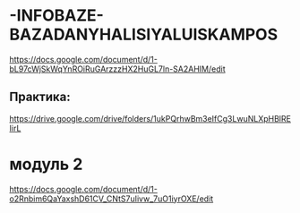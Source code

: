 # -INFOBAZE-BAZADANYHALISIYALUISKAMPOS
https://docs.google.com/document/d/1-bL97cWjSkWqYnROiRuGArzzzHX2HuGL7ln-SA2AHIM/edit
## Практика:
https://drive.google.com/drive/folders/1ukPQrhwBm3eIfCg3LwuNLXpHBlREIirL
# модуль 2
https://docs.google.com/document/d/1-o2Rnbim6QaYaxshD61CV_CNtS7uIivw_7uO1iyrOXE/edit
